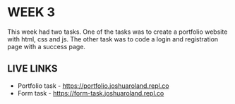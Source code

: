 # WEEK 3

This week had two tasks. One of the tasks was to create a portfolio website with html, css and js. The other task was to code a login and registration page with a success page.   

## LIVE LINKS

- Portfolio task - https://portfolio.joshuaroland.repl.co
- Form task - https://form-task.joshuaroland.repl.co
